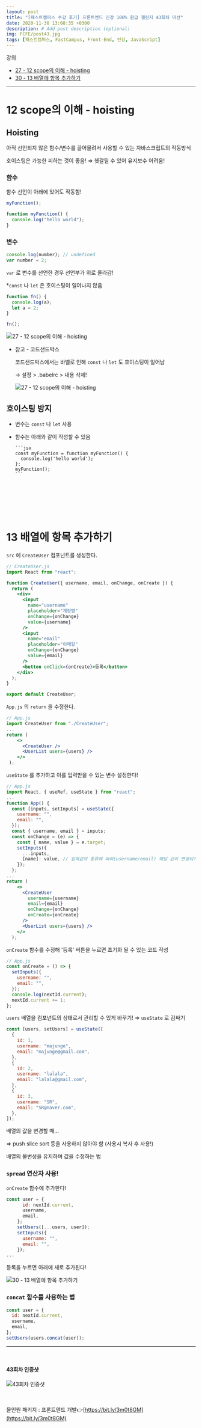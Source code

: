 ```yaml
---
layout: post
title: "[패스트캠퍼스 수강 후기] 프론트엔드 인강 100% 환급 챌린지 43회차 미션"
date: 2020-11-30 13:08:35 +0300
description: # Add post description (optional)
img: FCFE/post43.jpg
tags: [패스트캠퍼스, FastCampus, Front-End, 인강, JavaScript]
---
```


강의

- [27 - 12 scope의 이해 - hoisting](#12-scope의-이해---hoisting)
- [30 - 13 배열에 항목 추가하기](#13-배열에-항목-추가하기)

---

# 12 scope의 이해 - hoisting

## Hoisting

아직 선언되지 않은 함수/변수를 끌어올려서 사용할 수 있는 자바스크립트의 작동방식

호이스팅은 가능한 피하는 것이 좋음! ⇒ 헷갈릴 수 있어 유지보수 어려움!

### 함수

함수 선언이 아래에 있어도 작동함!

```jsx
myFunction();

function myFunction() {
  console.log("hello world");
}
```

### 변수

```jsx
console.log(number); // undefined
var number = 2;
```

`var` 로 변수를 선언한 경우 선언부가 위로 올라감!

\*`const` 나 `let` 은 호이스팅이 일어나지 않음

```jsx
function fn() {
  console.log(a);
  let a = 2;
}

fn();
```

![27 - 12 scope의 이해 - hoisting]({{site.baseurl}}/assets/img/FCFE/post43-1.png)

- 참고 - 코드샌드박스

  코드샌드박스에서는 바벨로 인해 `const` 나 `let` 도 호이스팅이 일어남

  → 설정 > .babelrc > 내용 삭제!

  ![27 - 12 scope의 이해 - hoisting]({{site.baseurl}}/assets/img/FCFE/post43-2.png)

## 호이스팅 방지

- 변수는 `const` 나 `let` 사용
- 함수는 아래와 같이 작성할 수 있음

      ```jsx
      const myFunction = function myFunction() {
      	console.log('hello world');
      };
      myFunction();
      ```

<br>
<br>
<br>
<br>
<br>

# 13 배열에 항목 추가하기

`src` 에 `CreateUser` 컴포넌트를 생성한다.

```jsx
// CreateUser.js
import React from "react";

function CreateUser({ username, email, onChange, onCreate }) {
  return (
    <div>
      <input
        name="username"
        placeholder="계정명"
        onChange={onChange}
        value={username}
      />
      <input
        name="email"
        placeholder="이메일"
        onChange={onChange}
        value={email}
      />
      <button onClick={onCreate}>등록</button>
    </div>
  );
}

export default CreateUser;
```

`App.js` 의 `return` 을 수정한다.

```jsx
// App.js
import CreateUser from "./CreateUser";
...
return (
    <>
      <CreateUser />
      <UserList users={users} />
    </>
 );
```

`useState` 를 추가하고 이를 입력받을 수 있는 변수 설정한다!

```jsx
// App.js
import React, { useRef, useState } from "react";
...
function App() {
  const [inputs, setInputs] = useState({
    username: "",
    email: "",
  });
  const { username, email } = inputs;
  const onChange = (e) => {
    const { name, value } = e.target;
    setInputs({
      ...inputs,
      [name]: value, // 입력값의 종류에 따라(username/email) 해당 값이 변경되게 함
    });
  };
...
return (
    <>
      <CreateUser
        username={username}
        email={email}
        onChange={onChange}
        onCreate={onCreate}
      />
      <UserList users={users} />
    </>
  );
```

`onCreate` 함수를 수정해 '등록' 버튼을 누르면 초기화 될 수 있는 코드 작성

```jsx
// App.js
const onCreate = () => {
  setInputs({
    username: "",
    email: "",
  });
  console.log(nextId.current);
  nextId.current += 1;
};
```

`users` 배열을 컴포넌트의 상태로서 관리할 수 있게 바꾸기! ⇒ `useState` 로 감싸기

```jsx
const [users, setUsers] = useState([
  {
    id: 1,
    username: "majunge",
    email: "majunge@gmail.com",
  },
  {
    id: 2,
    username: "lalala",
    email: "lalala@gmail.com",
  },
  {
    id: 3,
    username: "SR",
    email: "SR@naver.com",
  },
]);
```

배열의 값을 변경할 때...

⇒ push slice sort 등을 사용하지 않아야 함 (사용시 복사 후 사용!)

배열의 불변성을 유지하며 값을 수정하는 법

### `spread` 연산자 사용!

`onCreate` 함수에 추가한다!

```jsx
const user = {
      id: nextId.current,
      username,
      email,
    };
    setUsers([...users, user]);
    setInputs({
      username: "",
      email: "",
    });
...
```

등록을 누르면 아래에 새로 추가된다!

![30 - 13 배열에 항목 추가하기]({{site.baseurl}}/assets/img/FCFE/post43-3.png)

### `concat` 함수를 사용하는 법

```jsx
const user = {
  id: nextId.current,
  username,
  email,
};
setUsers(users.concat(user));
```

---

<br>

#### 43회차 인증샷

![43회차 인증샷]({{site.baseurl}}/assets/img/FCFE/post43.jpg)
<br>  
<br>

올인원 패키지 : 프론트엔드 개발👉[https://bit.ly/3m0t8GM](https://bit.ly/3m0t8GM)
